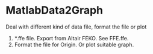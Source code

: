 # MatlabData2Graph
 Deal with different kind of data file, format the file or plot
1. *.ffe file. Export from Altair FEKO. See FFE.ffe.
2. Format the file for Origin. Or plot suitable graph.